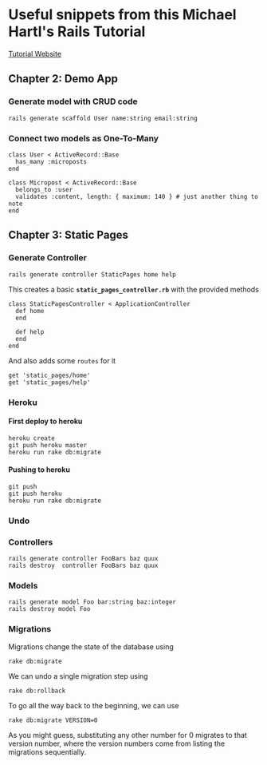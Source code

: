 # Useful snippets from this Michael Hartl's Rails Tutorial

[Tutorial Website](http://www.railstutorial.org/)

## Chapter 2: Demo App

### Generate model with CRUD code

    rails generate scaffold User name:string email:string

### Connect two models as One-To-Many

    class User < ActiveRecord::Base
      has_many :microposts
    end
    
    class Micropost < ActiveRecord::Base
      belongs_to :user
      validates :content, length: { maximum: 140 } # just another thing to note
    end

## Chapter 3: Static Pages

### Generate Controller

    rails generate controller StaticPages home help
    
This creates a basic **`static_pages_controller.rb`** with the provided methods

    class StaticPagesController < ApplicationController
      def home
      end
    
      def help
      end
    end

And also adds some `routes` for it

    get 'static_pages/home'
    get 'static_pages/help'


### Heroku

#### First deploy to heroku

    heroku create
    git push heroku master
    heroku run rake db:migrate

#### Pushing to heroku

    git push
    git push heroku
    heroku run rake db:migrate

### Undo

### Controllers

    rails generate controller FooBars baz quux
    rails destroy  controller FooBars baz quux
    
### Models

    rails generate model Foo bar:string baz:integer
    rails destroy model Foo

### Migrations

Migrations change the state of the database using

    rake db:migrate

We can undo a single migration step using

    rake db:rollback

To go all the way back to the beginning, we can use

    rake db:migrate VERSION=0

As you might guess, substituting any other number for
0 migrates to that version number, where the version
numbers come from listing the migrations sequentially.